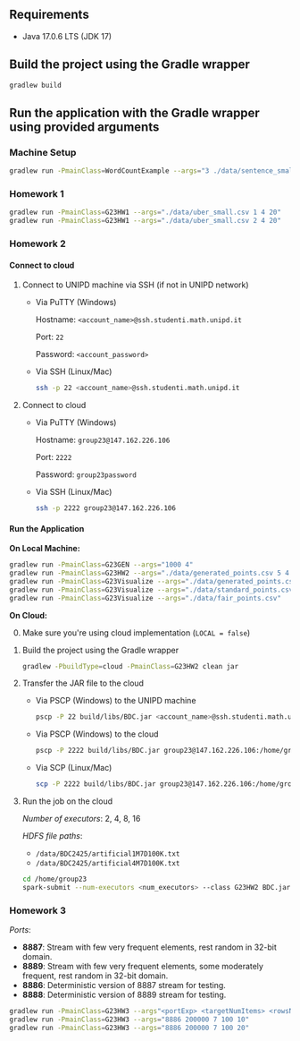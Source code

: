 ## Requirements

- Java 17.0.6 LTS (JDK 17)

## Build the project using the Gradle wrapper
```sh
gradlew build
```

## Run the application with the Gradle wrapper using provided arguments

### Machine Setup
```sh
gradlew run -PmainClass=WordCountExample --args="3 ./data/sentence_small.txt"
```

### Homework 1
```sh
gradlew run -PmainClass=G23HW1 --args="./data/uber_small.csv 1 4 20"
gradlew run -PmainClass=G23HW1 --args="./data/uber_small.csv 2 4 20"
```

### Homework 2

#### Connect to cloud

1. Connect to UNIPD machine via SSH (if not in UNIPD network)

    - Via PuTTY (Windows)

        Hostname: `<account_name>@ssh.studenti.math.unipd.it`

        Port: `22`

        Password: `<account_password>`

    - Via SSH (Linux/Mac)

        ```sh
        ssh -p 22 <account_name>@ssh.studenti.math.unipd.it
        ```

2. Connect to cloud

    - Via PuTTY (Windows)

        Hostname: `group23@147.162.226.106`

        Port: `2222`

        Password: `group23password`
    
    - Via SSH (Linux/Mac)

        ```sh
        ssh -p 2222 group23@147.162.226.106
        ```

#### Run the Application

**On Local Machine:**
```sh
gradlew run -PmainClass=G23GEN --args="1000 4"
gradlew run -PmainClass=G23HW2 --args="./data/generated_points.csv 5 4 30"
gradlew run -PmainClass=G23Visualize --args="./data/generated_points.csv"
gradlew run -PmainClass=G23Visualize --args="./data/standard_points.csv"
gradlew run -PmainClass=G23Visualize --args="./data/fair_points.csv"
```

**On Cloud:**

0. Make sure you're using cloud implementation (`LOCAL = false`)

1. Build the project using the Gradle wrapper

    ```sh
    gradlew -PbuildType=cloud -PmainClass=G23HW2 clean jar
    ```

2. Transfer the JAR file to the cloud

    - Via PSCP (Windows) to the UNIPD machine

        ```sh
        pscp -P 22 build/libs/BDC.jar <account_name>@ssh.studenti.math.unipd.it:/home/0/2024/<account_name>/
        ```
    
    - Via PSCP (Windows) to the cloud

        ```sh
        pscp -P 2222 build/libs/BDC.jar group23@147.162.226.106:/home/group23/
        ```

    - Via SCP (Linux/Mac)

        ```sh
        scp -P 2222 build/libs/BDC.jar group23@147.162.226.106:/home/group23/
        ```

3. Run the job on the cloud

    *Number of executors*: 2, 4, 8, 16

    *HDFS file paths*: 
    - `/data/BDC2425/artificial1M7D100K.txt`
    - `/data/BDC2425/artificial4M7D100K.txt`

    ```sh
    cd /home/group23
    spark-submit --num-executors <num_executors> --class G23HW2 BDC.jar <hdfs_file_path> 16 100 10
    ```

### Homework 3

*Ports*:
- **8887**: Stream with few very frequent elements, rest random in 32-bit domain.
- **8889**: Stream with few very frequent elements, some moderately frequent, rest random in 32-bit domain.
- **8886**: Deterministic version of 8887 stream for testing.
- **8888**: Deterministic version of 8889 stream for testing.

```sh
gradlew run -PmainClass=G23HW3 --args"<portExp> <targetNumItems> <rowsNum> <colsNum> <topNum>"
gradlew run -PmainClass=G23HW3 --args="8886 200000 7 100 10"
gradlew run -PmainClass=G23HW3 --args="8886 200000 7 100 20"
```